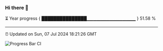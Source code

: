### Hi there 👋

⏳ Year progress { ███████████████▁▁▁▁▁▁▁▁▁▁▁▁▁▁▁ } 51.58 %

---

⏰ Updated on Sun, 07 Jul 2024 18:21:26 GMT

![Progress Bar CI](https://github.com/liununu/liununu/workflows/Progress%20Bar%20CI/badge.svg)
